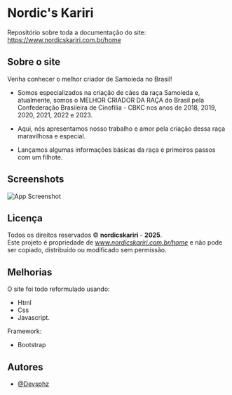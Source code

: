 
# Nordic's Kariri

Repositório sobre toda a documentação do site: https://www.nordicskariri.com.br/home


## Sobre o site
Venha conhecer o melhor criador de Samoieda no Brasil!

- Somos especializados na criação de cães da raça Samoieda e, atualmente, somos o MELHOR CRIADOR DA RAÇA do Brasil pela Confederação Brasileira de Cinofilia - CBKC nos anos de 2018, 2019, 2020, 2021, 2022 e 2023. 

- Aqui, nós apresentamos nosso trabalho e amor pela criação dessa raça maravilhosa e especial.

- Lançamos algumas informações básicas da raça e primeiros passos com um filhote. 


## Screenshots

![App Screenshot](https://via.placeholder.com/468x300?text=App+Screenshot+Here)


## Licença

Todos os direitos reservados © **nordicskariri** - **2025**.  
Este projeto é propriedade de *www.nordicskariri.com.br/home* e não pode ser copiado, distribuído ou modificado sem permissão.



## Melhorias

O site foi todo reformulado usando: 
- Html 
- Css
- Javascript.

Framework:
- Bootstrap


## Autores

- [@Devsphz](https://github.com/devsphz)




